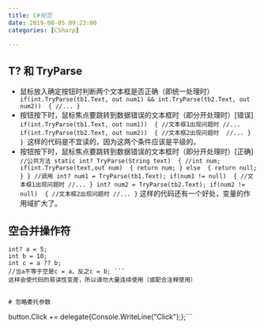 ```yaml
---
title: C#规范
date: 2019-08-05 09:23:00
categories: [CSharp]

---
```


## T? 和 TryParse 

* 鼠标放入确定按钮时判断两个文本框是否正确（即统一处理时）​```
if(int.TryParse(tb1.Text, out num1) && int.TryParse(tb2.Text, out num2)) 
{
	//...
}​```
* 按钮按下时，鼠标焦点要跳转到数据错误的文本框时（即分开处理时）[错误]```
if(int.TryParse(tb1.Text, out num1)) 
{
	//文本框1出现问题时
	//...
	if(int.TryParse(tb2.Text, out num2)) 
	{
		//文本框2出现问题时 
		//...
	}
} ​```
这样的代码是不宜读的，因为这两个条件应该是平级的。
* 按钮按下时，鼠标焦点要跳转到数据错误的文本框时（即分开处理时）[正确]```
//公共方法
static int? TryParse(String text) 
{
	//int num;
	if(int.TryParse(text,out num) 
	{
		return num;
	} else 
	{
		return null;
	}
}
//调用
int? num1 = TryParse(tb1.Text);
if(num1 != null) 
{
	//文本框1出现问题时
	//...
}
int? num2 = TryParse(tb2.Text);
if(num2 != null) 
{
	//文本框2出现问题时
	//...
}```
这样的代码还有一个好处，变量的作用域扩大了。


## 空合并操作符

``` 
int? a = 5;
int b = 10;
int c = a ?? b;
//当a不等于空是c = a，反之c = b; ```
这样会使代码的易读性变差，所以请勿大量连续使用（或配合注释使用）


# 忽略委托参数

```
button.Click += delegate{Console.WriteLine("Click");};```









